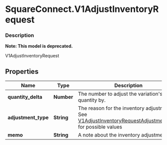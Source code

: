 # SquareConnect.V1AdjustInventoryRequest

### Description
**Note: This model is deprecated.**

V1AdjustInventoryRequest

## Properties
Name | Type | Description | Notes
------------ | ------------- | ------------- | -------------
**quantity_delta** | **Number** | The number to adjust the variation&#39;s quantity by. | [optional] 
**adjustment_type** | **String** | The reason for the inventory adjustment. See [V1AdjustInventoryRequestAdjustmentType](#type-v1adjustinventoryrequestadjustmenttype) for possible values | [optional] 
**memo** | **String** | A note about the inventory adjustment. | [optional] 


